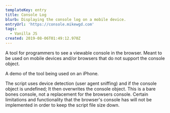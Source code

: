 ```yaml
---
templateKey: entry
title: Console Log
blurb: Displaying the console log on a mobile device.
entryUrl: 'https://console.mikewgd.com'
tags:
  - Vanilla JS
created: 2019-08-06T01:49:12.970Z
---
```

A tool for programmers to see a viewable console in the browser. Meant to be used on mobile devices and/or browsers that do not support the console object. 

<span class="entryMedia" thumb="https://res.cloudinary.com/dgjsyaqlh/image/upload/v1565784124/console-log_wkbrnu.png" full="https://res.cloudinary.com/dgjsyaqlh/video/upload/v1565780224/console-log_uhyu5l.mp4" type="video">A demo of the tool being used on an iPhone.</span>

The script uses device detection (user agent sniffing) and if the console object is undefined; It then overwrites the console object. This is a bare bones console, not a replacement for the browsers console. Certain limitations and functionality that the browser's console has will not be implemented in order to keep the script file size down.
